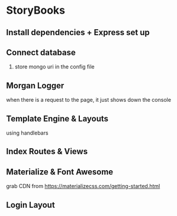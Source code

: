 # StoryBooks

## Install dependencies + Express set up

## Connect database

1. store mongo uri in the config file

## Morgan Logger

when there is a request to the page, it just shows down the console

## Template Engine & Layouts

using handlebars

## Index Routes & Views

## Materialize & Font Awesome

grab CDN from https://materializecss.com/getting-started.html

## Login Layout
